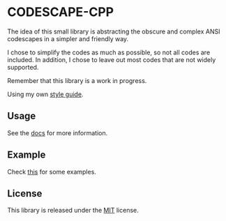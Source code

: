 # CODESCAPE-CPP
The idea of this small library is abstracting the obscure and complex ANSI
codescapes in a simpler and friendly way.

I chose to simplify the codes as much as possible, so not all codes are
included. In addition, I chose to leave out most codes that are not widely
supported.

Remember that this library is a work in progress.

Using my own [style guide](https://github.com/TheLazyFerret/dots-and-templates/blob/master/cpp/style_guide.md).

## Usage
See the [docs](docs/index.md) for more information.

## Example
Check [this](example/) for some examples.

## License
This library is released under the [MIT](LICENSE) license.

